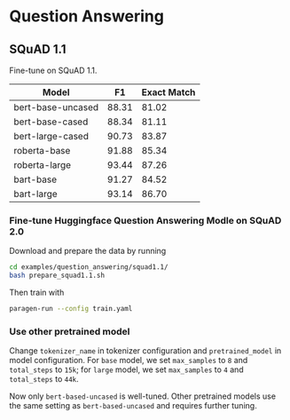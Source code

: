 # Question Answering

## SQuAD 1.1

Fine-tune on SQuAD 1.1. 

| Model | F1 | Exact Match |
|---|---|---|
| bert-base-uncased | 88.31 | 81.02 |
| bert-base-cased | 88.34 | 81.11 |
| bert-large-cased | 90.73 | 83.87 |
| roberta-base| 91.88 | 85.34 |
| roberta-large | 93.44 | 87.26 | 
| bart-base | 91.27 | 84.52 |
| bart-large |  93.14 | 86.70 |


### Fine-tune Huggingface Question Answering Modle on SQuAD 2.0

Download and prepare the data by running
```bash
cd examples/question_answering/squad1.1/
bash prepare_squad1.1.sh
```

Then train with 
```bash
paragen-run --config train.yaml
```

### Use other pretrained model

Change `tokenizer_name` in tokenizer configuration and `pretrained_model` in model configuration.
For `base` model, we set `max_samples` to `8` and `total_steps` to `15k`; 
for `large` model, we set `max_samples` to `4` and `total_steps` to `44k`.

Now only `bert-based-uncased` is well-tuned.
Other pretrained models use the same setting as `bert-based-uncased` and requires further tuning.

